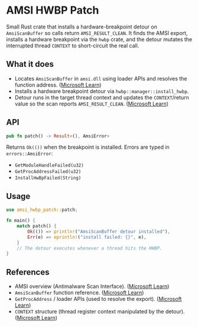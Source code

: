 # AMSI HWBP Patch

Small Rust crate that installs a hardware-breakpoint detour on `AmsiScanBuffer` so calls return `AMSI_RESULT_CLEAN`. It finds the AMSI export, installs a hardware breakpoint via the `hwbp` crate, and the detour mutates the interrupted thread `CONTEXT` to short-circuit the real call.

## What it does 

* Locates `AmsiScanBuffer` in `amsi.dll` using loader APIs and resolves the function address. ([Microsoft Learn][1])
* Installs a hardware breakpoint detour via `hwbp::manager::install_hwbp`.
* Detour runs in the target thread context and updates the `CONTEXT`/return value so the scan reports `AMSI_RESULT_CLEAN`. ([Microsoft Learn][3])

## API

```rust
pub fn patch() -> Result<(), AmsiError>
```

Returns `Ok(())` when the breakpoint is installed. Errors are typed in `errors::AmsiError`:

* `GetModuleHandleFailed(u32)`
* `GetProcAddressFailed(u32)`
* `InstallHwBpFailed(String)`

## Usage

```rust
use amsi_hwbp_patch::patch;

fn main() {
    match patch() {
        Ok(()) => println!("AmsiScanBuffer detour installed"),
        Err(e) => eprintln!("install failed: {}", e),
    }
    // The detour executes whenever a thread hits the HWBP.
}
```

## References

* AMSI overview (Antimalware Scan Interface). ([Microsoft Learn][4])
* `AmsiScanBuffer` function reference. ([Microsoft Learn][3])
* `GetProcAddress` / loader APIs (used to resolve the export). ([Microsoft Learn][1])
* `CONTEXT` structure (thread register context manipulated by the detour). ([Microsoft Learn][5])

[1]: https://learn.microsoft.com/en-us/windows/win32/api/libloaderapi/nf-libloaderapi-getprocaddress?utm_source=chatgpt.com "GetProcAddress function (libloaderapi.h) - Win32 apps"
[3]: https://learn.microsoft.com/en-us/windows/win32/api/amsi/nf-amsi-amsiscanbuffer?utm_source=chatgpt.com "AmsiScanBuffer function (amsi.h) - Win32 apps"
[4]: https://learn.microsoft.com/en-us/windows/win32/amsi/antimalware-scan-interface-portal?utm_source=chatgpt.com "Antimalware Scan Interface (AMSI) - Win32 apps"
[5]: https://learn.microsoft.com/en-us/windows/win32/api/winnt/ns-winnt-context?utm_source=chatgpt.com "CONTEXT structure (x86 64-bit) - Win32"
